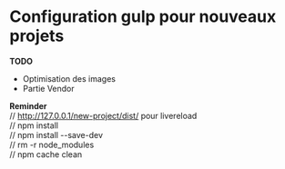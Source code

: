 # Configuration gulp pour nouveaux projets

**TODO**  
- Optimisation des images
- Partie Vendor

**Reminder**  
// http://127.0.0.1/new-project/dist/ pour livereload  
// npm install  
// npm install --save-dev  
// rm -r node_modules  
// npm cache clean  
